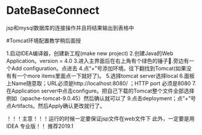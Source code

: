# DateBaseConnect
jsp和mysql数据库的连接操作并且将结果输出到表格中


#Tomcat环境配置教学稍后面授

1.启动IDEA编译器，创建新工程(make new project)
2.创建Java的Web Application。version = 4.0
3.进入主界面后在右上角有个绿色的锤子🔨.旁边有一个Add configuration。点进去
4.点“+”号添加环境。往下翻找到Tomcat(如果没有有一个more items里面点一下就好了)。
5.选择tomcat server选择local
6.面板上Name随意取；URL必须是http://localhost:8080/ ；HTTP port 必须是8080
7.在Application server中点击configure。把自己下载的Tomcat整个文件全部选择例如（apache-tomcat-9.0.45）然后确认就可以了
9.点击deployment；点“+”号点Artifacts。然后Apply确认更改就行了。

！！！主意！！！运行的时候一定要保证jsp文件在web文件下
此外，一定要是用IDEA 专业版！！ 推荐2019.1
